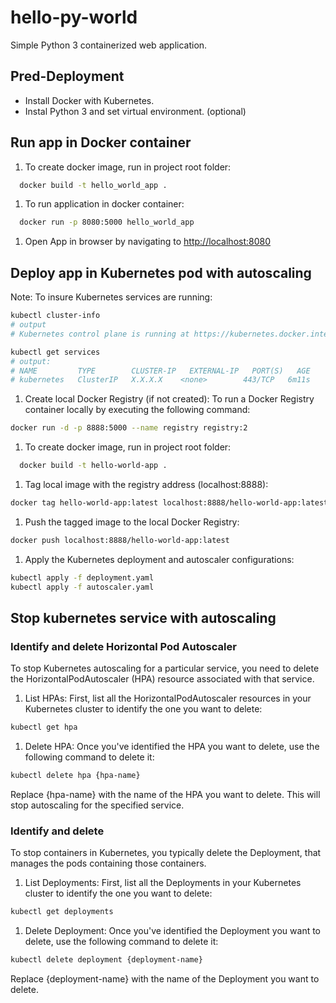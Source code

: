 # hello-py-world

Simple Python 3 containerized web application.

## Pred-Deployment

* Install Docker with Kubernetes.
* Instal Python 3 and set virtual environment. (optional)

## Run app in Docker container

1. To create docker image, run in project root folder:

``` bash
  docker build -t hello_world_app .
```

1. To run application in docker container:

``` bash
  docker run -p 8080:5000 hello_world_app
```

1. Open App in browser by navigating to <http://localhost:8080>

## Deploy app in Kubernetes pod with autoscaling

Note: To insure Kubernetes services are running:

``` bash
kubectl cluster-info
# output
# Kubernetes control plane is running at https://kubernetes.docker.internal:6443
```

``` bash
kubectl get services
# output:
# NAME         TYPE        CLUSTER-IP   EXTERNAL-IP   PORT(S)   AGE
# kubernetes   ClusterIP   X.X.X.X    <none>        443/TCP   6m11s
```

1. Create local Docker Registry (if not created): 
   To run a Docker Registry container locally by executing the following command:

``` bash
docker run -d -p 8888:5000 --name registry registry:2

```

1. To create docker image, run in project root folder:

``` bash
  docker build -t hello-world-app .
```

1. Tag local image with the registry address (localhost:8888):

``` bash
docker tag hello-world-app:latest localhost:8888/hello-world-app:latest
```

1. Push the tagged image to the local Docker Registry:

``` bash
docker push localhost:8888/hello-world-app:latest
```

1. Apply the Kubernetes deployment and autoscaler configurations:

``` bash
kubectl apply -f deployment.yaml
kubectl apply -f autoscaler.yaml
```

## Stop kubernetes service with autoscaling

### Identify and delete Horizontal Pod Autoscaler

To stop Kubernetes autoscaling for a particular service, you need to delete the HorizontalPodAutoscaler (HPA) resource associated with that service.

1. List HPAs: First, list all the HorizontalPodAutoscaler resources in your Kubernetes cluster to identify the one  you want to delete:

``` bash
kubectl get hpa
```

1. Delete HPA: Once you've identified the HPA you want to delete, use the following command to delete it:

``` bash
kubectl delete hpa {hpa-name}
```

Replace {hpa-name} with the name of the HPA you want to delete. This will stop autoscaling for the specified service.

### Identify and delete

To stop containers in Kubernetes, you typically delete the Deployment, that manages the pods containing those containers.

1. List Deployments: First, list all the Deployments in your Kubernetes cluster to identify the one you want to delete:

``` bash
kubectl get deployments
```

1. Delete Deployment: Once you've identified the Deployment you want to delete, use the following command to delete it:

``` bash
kubectl delete deployment {deployment-name}
```

Replace {deployment-name} with the name of the Deployment you want to delete.

